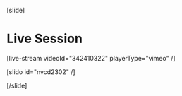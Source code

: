 [slide]
# Live Session

[live-stream videoId="342410322" playerType="vimeo" /]

[slido id="nvcd2302" /]

[/slide]